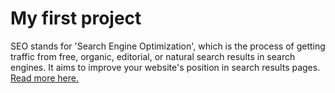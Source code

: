 # My first project

SEO stands for 'Search Engine Optimization', which is the process of getting traffic from free, organic, editorial, or natural search results in search engines. It aims to improve your website's position in search results pages. [Read more here.
](https://www.google.com/)